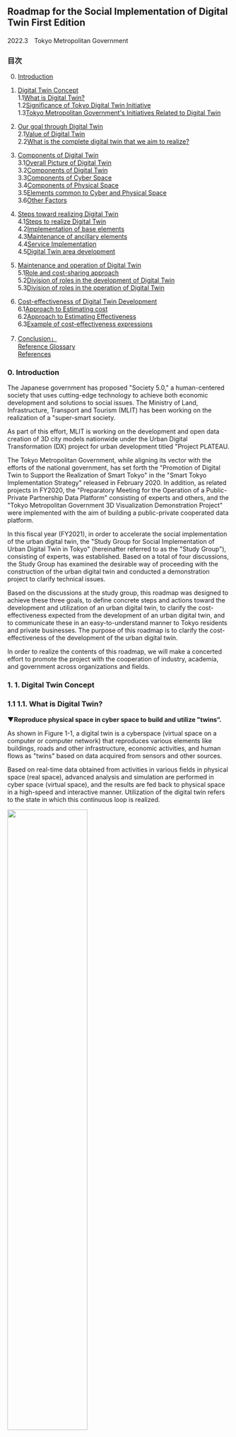 ## Roadmap for the Social Implementation of Digital Twin First Edition 
2022.3　Tokyo Metropolitan Government

 ### 目次
 0. [Introduction](#anchor0)
 1. [Digital Twin Concept](#anchor1)  
 1.1[What is Digital Twin?](#anchor1.1)  
 1.2[Significance of Tokyo Digital Twin Initiative](#anchor1.2)  
 1.3[Tokyo Metropolitan Government's Initiatives Related to Digital Twin](#anchor1.3) 

 2. [Our goal through Digital Twin](#anchor2)  
2.1[Value of Digital Twin](#anchor2.1)  
2.2[What is the complete digital twin that we aim to realize?](#anchor2.2)  
 3. [Components of Digital Twin](#anchor3)  
  3.1[Overall Picture of Digital Twin](#anchor3.1)  
  3.2[Components of Digital Twin](#anchor3.2)  
  3.3[Components of Cyber Space](#anchor3.3)  
  3.4[Components of Physical Space](#anchor3.4)  
  3.5[Elements common to Cyber and Physical Space](#anchor3.5)  
  3.6[Other Factors](#anchor3.6)

 4. [Steps toward realizing Digital Twin](#anchor4)  
  4.1[Steps to realize Digital Twin](#anchor4.1)  
  4.2[Implementation of base elements](#anchor4.2)  
  4.3[Maintenance of ancillary elements](#anchor4.3)  
  4.4[Service Implementation](#anchor4.4)  
  4.5[Digital Twin area development](#anchor4.5)  

 5. [Maintenance and operation of Digital Twin](#anchor5)  
  5.1[Role and cost-sharing approach](#anchor5.1)  
  5.2[Division of roles in the development of Digital Twin](#anchor5.2)  
  5.3[Division of roles in the operation of Digital Twin](#anchor5.3)  

 6. [Cost-effectiveness of Digital Twin Development](#anchor6)  
  6.1[Approach to Estimating cost](#anchor6.1)  
  6.2[Approach to Estimating Effectiveness](#anchor6.2)  
  6.3[Example of cost-effectiveness expressions](#anchor6.3)  

 7. [Conclusion」](#anchor7)  
 [Reference Glossary](#anchor参考用語集)  
 [References](#anchor参考：参考文献)



<a  id="anchor0"></a>
<a  href="#anchor0"></a>
###  0. Introduction

The Japanese government has proposed "Society 5.0," a human-centered society that uses cutting-edge technology to achieve both economic development and solutions to social issues. The Ministry of Land, Infrastructure, Transport and Tourism (MLIT) has been working on the realization of a "super-smart society.

As part of this effort, MLIT is working on the development and open data creation of 3D city models nationwide under the Urban Digital Transformation (DX) project for urban development titled "Project PLATEAU.

The Tokyo Metropolitan Government, while aligning its vector with the efforts of the national government, has set forth the "Promotion of Digital Twin to Support the Realization of Smart Tokyo" in the "Smart Tokyo Implementation Strategy" released in February 2020. In addition, as related projects in FY2020, the "Preparatory Meeting for the Operation of a Public-Private Partnership Data Platform" consisting of experts and others, and the "Tokyo Metropolitan Government 3D Visualization Demonstration Project" were implemented with the aim of building a public-private cooperated data platform.

In this fiscal year (FY2021), in order to accelerate the social implementation of the urban digital twin, the "Study Group for Social Implementation of Urban Digital Twin in Tokyo" (hereinafter referred to as the "Study Group"), consisting of experts, was established. Based on a total of four discussions, the Study Group has examined the desirable way of proceeding with the construction of the urban digital twin and conducted a demonstration project to clarify technical issues.

Based on the discussions at the study group, this roadmap was designed to achieve these three goals, to define concrete steps and actions toward the development and utilization of an urban digital twin, to clarify the cost-effectiveness expected from the development of an urban digital twin, and to communicate these in an easy-to-understand manner to Tokyo residents and private businesses. The purpose of this roadmap is to clarify the cost-effectiveness of the development of the urban digital twin.

In order to realize the contents of this roadmap, we will make a concerted effort to promote the project with the cooperation of industry, academia, and government across organizations and fields.

<a  id="anchor1"></a>
<a  href="#anchor1"></a>
### 1. 1.	Digital Twin Concept

<a  id="anchor1.1"></a>
<a  href="#anchor1.1"></a>
### 1.1 1.1.	What is Digital Twin?

****▼Reproduce physical space in cyber space to build and utilize "twins“.****

As shown in Figure 1-1, a digital twin is a cyberspace (virtual space on a computer or computer network) that reproduces various elements like buildings, roads and other infrastructure, economic activities, and human flows as "twins" based on data acquired from sensors and other sources.

Based on real-time data obtained from activities in various fields in physical space (real space), advanced analysis and simulation are performed in cyber space (virtual space), and the results are fed back to physical space in a high-speed and interactive manner. Utilization of the digital twin refers to the state in which this continuous loop is realized.


<img src="https://github.com/tokyo-digitaltwin/roadmap_v1.0/blob/images_english/Figure%201-1.png?raw=true" width="60%">

**Figure 1-1 What is Digital Twin?**

 
<a  id="anchor1.2"></a>
<a  href="#anchor1.2"></a>
### 1.2 Significance of Tokyo Digital Twin Initiative

****▼Japanese economic presence in the world is declining and the digital shift of Japan is lagging.****

As shown in Figure 1-2, China and India are projected to rank first and third in world GDP by 2030, with both countries' global share rising from 22% to 34%. Japan, on the other hand, is expected to fall from its current third place to fourth, and its presence in the world is declining. 

<img src="https://github.com/tokyo-digitaltwin/roadmap_v1.0/blob/images_english/Figure%201-2.png?raw=true" width="60%">
(Source) Based on OECD, Economic Outlook No,95 (2014)<br>

**Figure 1-2　Real GDP Share by Country（2010/2030）**  <p>


In particular, in the field of digitalization where competition is thriving in many countries, Japan is ranked 27th overall in IMD's "Global Digital Competitiveness Ranking" (Figure 1-3), hardly a world leader.

<img src="https://github.com/tokyo-digitaltwin/roadmap_v1.0/blob/images_english/Figure%201-3.png?raw=true" width="30%">
(Source) Based on IMD, World Digital Competitiveness Ranking<br>

**Figure 1-3　Global Digital Competitiveness Ranking**  <p>

****▼Declining birthrate, aging, declining population, and other factors have a significant impact on productivity and urban vitality of Japan. ****

Regarding the population that supports the economy shown in Figure 1-4, the proportion of the elderly population (aging rate) to the population of Tokyo in 2015 was 22.7%, indicating that the city has already entered a super-aging society.

The composition of Tokyo's population is expected to change drastically by 2060, with the juvenile population and working-age population decrease by approximately 30% and 20% compared to 2015.

<img src="https://github.com/tokyo-digitaltwin/roadmap_v1.0/blob/images_english/Figure%201-4.png?raw=true" width="60%">
<span style="font-size: 50%; color;">Source）Compiled from "Tokyo Metropolitan Government Daytime Population Projections (March 2020)" (Bureau of General Affairs, Tokyo Metropolitan Government), "National Census" (Ministry of Internal Affairs and Communications), etc.</span><br>
<span style="font-size: 50%; color;">（Remarks）1．The values after 2045 are estimated by Office of the Governor for Policy Planning, Tokyo Metropolitan Government</span><br>
<span style="font-size: 50%; color;">2．The value in parentheses in the breakdown is the percentage of the population.（The percentage in 2015 is calculated by dividing the unknown age into each age group.）</span><br>
<span style="font-size: 50%; color;">3．The total breakdown may not match the total number due to rounding and the actual value including unknown age.</span><br>
（Source）「Based on “Future Tokyo” Strategy, Annex<br>

**Figure 1-4　Population by age group in Tokyo**<p>

****▼Increasing frequency and severity of natural disasters and rising risk of earthquakes directly under the Tokyo metropolitan area.****

Regarding natural disasters, as shown in Figure 1-5, the entire world is in a critical situation with rising temperatures, decreasing sea ice extent, rising sea surface temperatures and sea levels, and tropical cyclones becoming stronger. The threat of more frequent, and more severe damage caused by heavy rainfall disasters, river flooding, landslides, or frequent storm surges is increasing.

<img src="https://github.com/tokyo-digitaltwin/roadmap_v1.0/blob/images_english/Figure%201-5.png?raw=true" width="60%">
（Source）The “Future Tokyo” Strategy Vision (Summary Version) (December 2019)<br>

**Figure 1-5　Examples of increasingly severe disasters**<p>

Furthermore, as displayed in Figures 1-6 and 1-7, the risk of earthquakes such as the one directly under the Tokyo metropolitan area which is assumed to have a 70% probability of occurring in the next 30 years, and the Nankai Trough giant earthquake is also increasing.

<img src="https://github.com/tokyo-digitaltwin/roadmap_v1.0/blob/images_english/Figure%201-6.png?raw=true" width="60%">
（Source）Estimated damage to Tokyo due to an earthquake directly under the Tokyo metropolitan area (April 2012 Publication） <br>
https://www.bousai.metro.tokyo.lg.jp/taisaku/torikumi/1000902/1000401.html<br>

**Figure 1-6　Estimated damage to Tokyo due to an earthquake directly under the Tokyo metropolitan area**<p>

 
<img src="https://github.com/tokyo-digitaltwin/roadmap_v1.0/blob/images_english/Figure%201-7.png?raw=true" width="60%"><br>
（Source）Estimated damage to the islands due to Nankai Trough Earthquake, etc.(May 2013 Publication）<br>
https://www.bousai.metro.tokyo.lg.jp/taisaku/torikumi/1000902/1000402.html<br>
**Figure 1-7　Estimated damage to the islands due to Nankai Trough Earthquake**<p>

 
****▼Responding to changes in human flow and logistics is key to inter-city competition.****

Figure 1-8 clearly shows the number of air passengers worldwide is expected to nearly double to 7.8 billion by 2036, and if we do not meet the strong demand for international business jets and other services, we will fall behind the world.


 <img src="https://github.com/tokyo-digitaltwin/roadmap_v1.0/blob/images_english/Figure%201-8.png?raw=true" width="60%"><br>
 （Source）Based on “Vision for ‘Future Tokyo’ Strategy” (December 2019）<br>
**Figure 1-8　Estimated future air passenger traffic in major countries**


Figure 1-9 also points out that because the EC market is expected to expand further, if the infrastructure for new means of transportation such as drone delivery is delayed, we will be left behind the world.

 <img src="https://github.com/tokyo-digitaltwin/roadmap_v1.0/blob/images_english/Figure%201-9.png?raw=true" width="60%"> 
（Source）Ministry of Economy, Trade and Industry, "FY2019 International Economic Research Project for Building an Integrated Domestic and Foreign Economic Growth Strategy (Market Survey on Electronic Commerce) Report
https://www.meti.go.jp/press/2020/07/20200722003/20200722003.html

**Figure1-9　B to C-EC (electronic commerce) market size in Japan**<p>


****▼Pursuing a "new life" with the experience gained through the COVID-19 Disaster.****

The voluntary restraint on going out due to the Corona disaster restricted conventional real-life "connections." While the younger generation has still kept interacting online, many people reaffirmed the importance of "connections" between the people. It is necessary to utilize the experience gained from the Corona Disaster to weave "new connections" through a hybrid of the real and virtual, and create a society in which a new everyday life has taken root.

<img src="https://github.com/tokyo-digitaltwin/roadmap_v1.0/blob/images_english/Figure%201-10.png?raw=true" width="60%">  <br>
（Source）Based on “Future Tokyo” Strategy (March 2021)<br>
**Figure 1-10　Pursuing “New Lifestyles” in the “Future Tokyo” Strategy**<p>
  
****▼Creating a strong and sustainable society that generates new value.****

In recovering from the crisis of the Corona disaster, it is necessary not simply to return to the society that existed before the Corona disaster, but to upgrade policies from the perspective of "sustainable recovery" which extends to the realization of sustainable lifestyles for people. Creation of a strong and sustainable society that creates new values while flexibly responding to changing circumstances is also required for this purpose.

<img src="https://github.com/tokyo-digitaltwin/roadmap_v1.0/blob/images_english/Figure%201-11.png?raw=true" width="60%">  <br>
（Source）Based on “Future Tokyo” Strategy (March 2021)<br>
**Figure 1-11　Realize “Sustainable Recovery**

  
****▼As a city with diversity, it is necessary to be attentive to diverse values.****

People of various backgrounds including gender, age, nationality, and race are living in Tokyo. New human rights issues are emerging against a backdrop of diversifying values and increasingly complex social structures. Tokyo, aiming to become a truly diverse city, must be attentive to these diverse values.

<img src="https://github.com/tokyo-digitaltwin/roadmap_v1.0/blob/images_english/Figure%201-12.png?raw=true" width="60%">  <br>
（Source）Based on “Future Tokyo” Strategy (March 2021)<br>
**Figure 1-12　Responding to the diverse needs of Tokyo residents (The Tokyo of the 2040s as we aspire to be)**

  
****▼Strongly promote DX in all fields, and drastically change the industrial structure.****

The Tokyo Metropolitan Government will strongly promote DX in all fields to pioneer the "Tokyo of the Future." In order to realize this goal, it will require a major transformation of the industrial structure in a positive and digital way including changes in new services and business categories with an eye to the transformation of people's lifestyles, due to the Corona Disaster.

<img src="https://github.com/tokyo-digitaltwin/roadmap_v1.0/blob/images_english/Figure%201-13.png?raw=true" width="60%">  <br>
（Source）Based on “Future Tokyo” Strategy (March 2021)<br>
**Figure 1-13　Digitalization and structural reforms**

****▼We will promote initiatives that are comparable to those of overseas cities.****

Many developed countries make efforts to address the digital twin.

For example in Australia, the Department of Environment, Land, Water and Planning (DELWP) in the state of Victoria has released highly detailed, high-quality 3D city models covering 20 regional cities across the state as open data. The platform allows users to examine road visibility and analyze the effects of building shadows.

In Finland, a government-led project is being implemented to digitize cities against the backdrop of BIM utilization in the private sector. In Helsinki, the capital of Finland, the city is building a 3D city model, creating and publishing a viewer, and creating open data in the Kalasatama area of the city. Specifically, the city is developing a simulation platform that includes analysis functions for wind environment, amount of sunlight, building shadows, etc.

In the United Kingdom, the National Underground Asset Register (NUAR) is under developing. This system is aimed to design a mapping information infrastructure for underground infrastructure owners to securely share existing underground asset data with authorized users (telecommunications, electricity, gas, water, sewage, municipalities, etc.).

In Singapore, the Singapore Land Authority (SLA) has established One map 3D, a platform that provides geospatial information of roads and buildings, land ownership, nearest schools, and demographic data of the location/neighborhood, etc. One map 3D's function enables us to plan drone flight paths, or visualize of information such as bus stop waiting times.

In order for Tokyo to compete with other international cities, it is necessary not only to keep up with overseas efforts, but also to take the initiative in implementing new initiatives ahead of other countries.

<img src="https://github.com/tokyo-digitaltwin/roadmap_v1.0/blob/images_english/Figure%201-14.png?raw=true" width="60%">  <br>
（Source）Victoria State Government HP（ https://www.land.vic.gov.au/maps-and-spatial/maps-and-spatial-news/3d-buildings-data-of-major-victorian-regional-centres-now-available ）<br>
（Source）Kalasatama Digital Twin（ https://www.hel.fi/static/liitteet-2019/Kaupunginkanslia/Helsinki3D_Kalasatama_Digital_Twins.pdf ）<br>
（Source）Case Study: National Underground Asset Register (NUAR) Pilot Programme」（ https://www.cdbb.cam.ac.uk/news/case-study-NUAR-pilot-programme ）<br>
（Source）Singapore Land Authority（SLA）「OneMap3D」（ https://www.onemap3d.gov.sg/main/ ）<br>
**Figure 1-14　Advanced approaches related to Digital Twin overseas**

****▼As the capital of Japan, it is required to promote the spread of the project to other cities in Japan.****

In advanced municipalities (e.g. Shizuoka Prefecture), the sprouting of initiatives aimed at a digital twin, such as the development of 3D models of cities, has been confirmed. As the capital of Japan, Tokyo is also expected to play a role in promoting the spread of innovations to other cities in Japan by implementing them ahead of other cities and demonstrating their effectiveness.

****▼Tokyo, the world's most open city, attracting people, goods, and money from all over the world.****

Tokyo, as Japanese gateway, will be able to powerfully drive the Japanese economy by improving its attractiveness through digitalization and by winning the international inter-city competition.

<img src="https://github.com/tokyo-digitaltwin/roadmap_v1.0/blob/images_english/Figure%201-15.png?raw=true" width="60%">  <br>
（Source）Based on “Future Tokyo” Strategy (March 2021)<br>
**Figure 1-15　Tokyo will be the world’s most open city (The Tokyo of the 2040s as we aspire to be**

****▼Leading Japan through the spread to other municipalities under the banner of social implementation in Tokyo.****

Based on the internal and external environment surrounding TMG, the following four points can be considered significant for TMG's Digital Twin initiative (Figure 1-16).

①Extremely complex and diverse issues are concentrated

②Necessity of a social infrastructure that contributes to solving issues and improving the quality of life of Tokyo residents

③Tokyo will be the first city to implement the Digital Twin, and by demonstrating its effectiveness, it will promote the spread of the Digital Twin to other cities in Japan.

④Potential to get a competitive advantage in international urban competition

<img src="https://github.com/tokyo-digitaltwin/roadmap_v1.0/blob/images_english/Figure%201-16.png?raw=true" width="60%">  
  
**Figure 1-16　Significance of Tokyo’s Digital Twin Initiative**

The Tokyo Metropolitan Government's Digital Twin Realization Project shall aim to establish a digital twin for both internal use by the agency and standard use by the citizens of Tokyo, and by opening up APIs, access will be also allowed for external companies and organizations that wish to use the system. This project is not intended to negate existing digital twin initiatives by local governments or individual private companies. We believe that digital twins developed for different purposes and in different fields can enhance the value of each other by linking their data and systems if needed.

<a  id="anchor1.3"></a>
<a  href="#anchor1.3"></a>
### 1.3 Tokyo Metropolitan Government's Initiatives Related to Digital Twin

****▼Positioning the promotion of the digital twin in long-term strategy.****

The promotion of the digital twin has been clearly positioned in the long-term strategies formulated by the Tokyo Metropolitan Government to date.

In the "Strategic Vision for 'Future Tokyo'" released in December 2019, as a project to realize the digital twin, the Tokyo Metropolitan Government has set forth the construction of a public-private collaborative data platform after 2020 and the realization of a digital twin through the fusion of cyber space and physical space.

In addition, the "Smart Tokyo Implementation Strategy" released in February 2020, the promotion of the digital twin was identified as supporting the realization of the three types of cities (safe city, diversity city, and smart city). The expected effects of the Digital Twin are "updating the metropolitan government," "improving the quality of life of Tokyo residents and visitors," and "improving the earning power of Tokyo businesses.

In the "Future Tokyo" Strategy released in March 2021, "Strategy 10: Smart Tokyo/TOKYO Data Highway Strategy" was set forth as one of the 20+1 "strategies" to be addressed toward 2030, and it is expected that by 2030, real-time data will be available in all fields and will be used for decision-making and policy-making. The strategy calls for the "realization of a complete digital twin" where real-time data can be utilized in all fields for decision-making and policy-making by 2030. 

さらに、2022年2月公表した「『未来の東京』戦略 version up 2022」においては、デジタルツインの実現に向けた基盤整備を加速するとして、「デジタルツインの基礎となる3D地形データを都内全域で整備」「防災分野での先行的活用」「東京データプラットフォームの本格運用に向けた取組を推進」を掲げている。

<a  id="anchor2"></a>
<a  href="#anchor2"></a>
### 2. Our goal through Digital Twin

<a  id="anchor2.1"></a>
<a  href="#anchor2.1"></a>
### 2.1 Value of Digital Twin

****▼Digital Twin Improves QOL of Tokyo Residents and QOS of Tokyo Metropolitan Government.****

There are three main effects expected from the realization of the digital twin as shown in Figure 2-1.

The first is that the status of the city in physical space (real space) can be grasped in cyberspace in real time. For example, by using traffic data and human flow data obtained from sensors installed in the city, it is possible to obtain and visualize realtime-congestion status of specific roads and trains, or the "current" waiting time at various administrative counters. This will enable wheelchair users, tourists with heavy luggage to avoid crowded vehicles, and Tokyo residents to visit administrative agencies during relatively uncrowded times of the day.

Secondly, analysis and simulation using the latest, real-time data will be freely available. For example, in the field of disaster prevention, it will be possible to predict the risk of flooding in cyberspace using river cross section data from river area maps acquired in physical space and real-time measurement information on river water levels, by combining them with meteorological data, and by using the results in physical space we can make decisions on opening and closing sluice gates and flume gates. In the field of urban development, the project is expected to be used for urban planning and urban development. In the field of urban development, data from various sensors and traffic volumes installed in cities can be used to understand the state of infrastructure, and simulations of future deterioration can also be performed.

Third, by feeding back the results of visualization, analysis, and simulation to the physical space, the data can be used for various purposes. For example, in the field of disaster prevention, it is expected to provide real-time alerts to smartphones near rivers when the risk of river flooding increases. In the field of urban development, it is expected to improve operational efficiency and to formulate and evaluate plans based on data, for example, by regularly monitoring the condition of infrastructure and by simulating the state of deterioration, so that inspections can be carried out with priority on areas that are deteriorating rapidly.

Through the realization of such a digital twin, we aim to improve the QOS of the Tokyo Metropolitan Government, as well as improve the quality of life of Tokyo residents, and utilize this information in decision-making, policy-making, and other situations.

  
<img src="https://github.com/tokyo-digitaltwin/roadmap_v1.0/blob/images_english/Figure%202-1.png?raw=true" width="60%">  

 **Figure 2-1　Values of Digital Twin**

<a  id="anchor2.2"></a>
<a  href="#anchor2.2"></a>
### 2.2 What is the complete digital twin that we aim to realize?

****▼Based on existing plans and related policies, 9 fields are assumed as focus fields.****

In aiming to realize the Digital Twin based on the "Smart Tokyo Implementation Strategy," the nine areas of "disaster prevention, urban planning, mobility, energy, nature, wellness, education, work style, and industry" shown in Figure 2-2 were set as focus areas.

In setting the focus areas, we used the nine study areas in the "Smart Tokyo Implementation Strategy," which is a high-level plan, as a base, and compared them to the study areas, services, and fields in related plans.

<img src="https://github.com/tokyo-digitaltwin/roadmap_v1.0/blob/images_english/Figure%202-2.png?raw=true" width="60%">  
 
**Figure 2-2　Digital Twin Target Areas and Services**<p>


****▼Realize the digital twin by 2030 and build a continuous improvement cycle by 2040.****

The goal of the digital twin is to be realized by 2030 and to be developed as a continuous improvement cycle by 2040.

The "complete digital twin" to be realized here is defined as "a state in which 3D city models and interfaces are maintained and continuously updated, and a variable mechanism is established in which "some" data of the city can be used for decision-making by the metropolitan government, businesses, and citizens in "all" target fields, and for policy making by the metropolitan government".

By 2030, the goal is to expand the use of the digital twin in terms of both the "government, companies, and citizens" who are the users and the fields in which they are used (the nine focus areas), and to utilize "some" data of the city in "all" target fields. In addition, about the 3D urban models and interfaces of the digital twin, a system that guarantees variability and continuous updating will be established. Furthermore, the goal by 2040 is to realize advanced simulations by utilizing diverse and highly accurate data by accumulating and passing on the obtained data.

<a  id="anchor3"></a>
<a  href="#anchor3"></a>
### 3. Components of Digital Twin

<a  id="anchor3.1"></a>
<a  href="#anchor3.1"></a>
### 3.1 Overall Picture of Digital Twin

****▼The digital twin consists of 4 elements: Strategy, Foundational Elements, Ancillary Elements, and Services****

Figure 3-1 shows the elements required to realize the digital twin. The digital twin consists of four elements: strategy, infrastructure, ancillary elements, and services. Each element is not independent of the others, but rather they influence each other. That is why it is important to consider the constraints and influences of other elements appropriately.

　The structure of the digital twin was examined by Government of Japan, by referring to the "Smart City Reference Architecture White Paper," which is a result of the "Strategic Innovation Program (SIP) Phase 2: Cyberspace Infrastructure Technology Architecture Development and Demonstration Research Project Using Big Data and AI" by the Cabinet Office.

<img src="https://github.com/tokyo-digitaltwin/roadmap_v1.0/blob/images_english/Figure%203-1.png?raw=true" width="60%">

 **Figure 3-1　Overall Picture of Digital Twin**

<a  id="anchor3.2"></a>
<a  href="#anchor3.2"></a>
### 3.2 Components of Digital Twin

****▼Data, Systems, Infrastructure, and Security are defined as the fundamental elements of the Digital Twin.****

We have decomposed and defined the basic elements of the digital twin into three categories: cyberspace, physical space, and common. Cyber space consists of "data" to be utilized on the digital twin and "systems" that operate on the digital twin. Physical space consists of "infrastructure," which is facilities and equipment for generating and transmitting digital data to be utilized on the digital twin. In addition, "security" is an element that should be provided in both cyber and physical space, and is a necessary function to protect the digital twin from internal and external threats. On Table 3-1, the components of the digital twin are listed.

 **Table 3-1 Components of Digital Twin**

 <img src="https://github.com/tokyo-digitaltwin/roadmap_v1.0/blob/images_english/Table%203-1.png?raw=true" width="60%">

<a  id="anchor3.3"></a>
<a  href="#anchor3.3"></a>
### 3.3 Components of Cyber Space

****▼Data and Systems are defined as components of Cyber Space.****

Cyberspace shall consist of "data" and "systems". The data consists of "data" used for analysis and simulation on the digital twin. Systems consist of "applications" for simulations on the digital twin, "databases" as an environment for storing various data utilized on the digital twin, and "interfaces" for linking with data and systems. Table 3-2 shows the components of cyberspace, and Table 3-3 shows examples of data types handled by the digital twin.

 **Table 3-2 Components of Cyberspace**
 
 <img src="https://github.com/tokyo-digitaltwin/roadmap_v1.0/blob/images_english/Table%203-2.png?raw=true" width="60%">

 **Table 3-3 Example of data**

 <img src="https://github.com/tokyo-digitaltwin/roadmap_v1.0/blob/images_english/Table%203-3.png?raw=true" width="60%">
 
<a  id="anchor3.4"></a>
<a  href="#anchor3.4"></a>
### 3.4 Components of Physical Space

****▼Infrastructure is defined as components of physical space.****

The infrastructure that constitutes the physical space consists of "sensing devices" for data conversion and "networks" for linking them, with the objective of generating the data necessary to conduct analysis and simulation on the digital twin. Table 3-4 displays the components of the physical space.

 **Table 3-4 フComponents of Physical Space**

<img src="https://github.com/tokyo-digitaltwin/roadmap_v1.0/blob/images_english/Table%203-4.png?raw=true" width="60%">

<a  id="anchor3.5"></a>
<a  href="#anchor3.5"></a>
### 3.5 Elements common to Cyber and Physical Space

****▼Security is defined as a common element of Cyber and Physical Space.****

Security refers to the functions and matters needed to protect the digital twin from internal and external threats. There are two types of security measures for a digital twin: those that the components of the digital twin should be equipped with (technical measures) and those that are necessary for operating and managing the digital twin (administrative measures). Table 3-5 shows the requirements of each.

 **Table 3-5 Security Requirements**
 
 <img src="https://github.com/tokyo-digitaltwin/roadmap_v1.0/blob/images_english/Table%203-5.png?raw=true" width="60%"> 

<a  id="anchor3.6"></a>
<a  href="#anchor3.6"></a>
### 3.6 Other Factors

****▼Present elements and ideas on Strategy, Ancillary Elements, and Services.****

In realizing the digital twin, it is also necessary to consider three elements: "strategy," which serves as a guideline for designing the digital twin, "ancillary elements" related to operations, and "services." The concepts of these elements are shown in Table 3-6.

 **Table 3-6 Other Factors**
 
<img src="https://github.com/tokyo-digitaltwin/roadmap_v1.0/blob/images_english/Table%203-6.png?raw=true" width="60%"> 

****▼Digital twin scales are categorized as Building, Area, and City.****

As shown in Table 3-7, digital twins can be classified into three scales: "building," "area" which is a collection of multiple buildings, and "city" which is a collection of buildings and areas. Digital twins at each scale have different operating entities and operational objectives. At first, the TMG will start the development and operation of the urban digital twin, but in the future, the TMG will also work to interoperate data and functions at each scale in order to enhance the value of the digital twin.

 **Table 3-7 Digital Twin Scale**
 
 <img src="https://github.com/tokyo-digitaltwin/roadmap_v1.0/blob/images_english/Table%203-7.png?raw=true" width="60%"> 

About the urban digital twin developed and operated by the Tokyo Metropolitan Government, Figure 3-2 shows an operational model, Table 3-8 shows examples of each entity in the operational model, and Table 3-9 shows examples of the roles of each entity. The digital twin shall be operated by data providers, operators, agency users, and service providers and users mutually linking their data. In addition to this, an external evaluation should be conducted by advisors and evaluators to assess whether the digital twin is operating appropriately.

<img src="https://github.com/tokyo-digitaltwin/roadmap_v1.0/blob/images_english/Figure%203-2.png?raw=true" width="60%">

 **Figure 3-2 Operational model of Digital Twin**

 **Table 3-8 Entities of Digital Twin (Example)**
 
<img src="https://github.com/tokyo-digitaltwin/roadmap_v1.0/blob/images_english/Table%203-8.png?raw=true" width="60%"> 

 **Table 3-9 Roles of entities (Example)**
 
<img src="https://github.com/tokyo-digitaltwin/roadmap_v1.0/blob/images_english/Table%203-9.png?raw=true" width="60%"> 

****▼Examples of items to consider regarding rules and specifications were defined.****

In developing and operating a digital twin and providing various measures and services, it is important to comply with relevant laws and regulations set by the government. Setting appropriate rules for the entities operating the digital twin and related entities, and considering standard specifications to promote mutual use are also needed for this purpose. Examples of items to be considered in the development and operation of the digital twin are listed below in Table 3-10.

 **Table 3-10 Items to consider for digital twin rules and specifications (Example)**
 
 <img src="https://github.com/tokyo-digitaltwin/roadmap_v1.0/blob/images_english/Table%203-10.png?raw=true" width="60%"> 

<a  id="anchor4"></a>
<a  href="#anchor4"></a>
### 4. Steps toward realizing Digital Twin

<a  id="anchor4.1"></a>
<a  href="#anchor4.1"></a>
### 4.1 Steps to realize Digital Twin

****▼Supposing three phases to realize the Digital Twin.****

As indicated in Section 2.2, the goal is to realize the digital twin by 2030 and to develop it into a continuous improvement cycle by 2040. As shown in Figure 4-1, the following three phases will be set up for the realization of the digital twin: "Establishment of digital twin infrastructure" phase (Phase 1) starting in FY2020, "Expansion of digital twin operation and use" phase (Phase 2) starting in FY2023, and "Full realization and advancement of the digital twin" phase (Phase 3) starting in FY2030. Phase 3 is the "realization and advancement of a complete digital twin" phase, which will begin in FY2030 and thereafter. This roadmap focuses on implementation items for Phase 1, which is the scope for the time being.
 
<img src="https://github.com/tokyo-digitaltwin/roadmap_v1.0/blob/images_english/Figure%204-1.png?raw=true" width="60%">

**Figure 4-1 Three phases to realizes Digital Twin**

****▼For the time being, construction of platform and ecosystem, rule development, and implementation of services in priority fields are focused.****

To realize the Digital Twin, in Phase 1, which is the phase to build the infrastructure for the Digital Twin, the first step is to establish the Digital Twin infrastructure and data ecosystem so that the Digital Twin can be used in the Agency's internal operations. In this phase, we will initially study and develop the specifications and rules for the construction, operation, and maintenance of the digital twin infrastructure and data ecosystem, and implement use cases and beta version projects for service implementation.

In Phase 2, which is the phase to work on the operation, expansion of use, and external collaboration after the establishment of the infrastructure, the following issues will be considered for the implementation of services in priority fields: examination of the mechanism for data linkage and updating within and outside the agency, development and functional expansion of simulators necessary for analysis and simulation, and the addition of specifications and rules based on actual operation and trends in the government and other countries. In addition to adding and updating specifications and rules based on actual operations and trends in the government and other countries, we will begin to study specifications and rules for the use of real-time data in anticipation of Phase 3. 

In Phase 3, the systems, infrastructure, specifications and rules necessary to handle more real-time data and services will be studied and developed.

The strategies required in each phase shall be examined and updated, reflecting the opinions of experts at the study group. Figure 4-2 shows the steps toward the realization of the digital twin. The items to be implemented in each phase shall be reviewed and updated whenever there is a decision or change in the policy.

 <img src="https://github.com/tokyo-digitaltwin/roadmap_v1.0/blob/images_english/Figure%204-2.png?raw=true" width="60%">
 
**Figure 4-2 Steps to realize Digital Twin**

<a  id="anchor4.2"></a>
<a  href="#anchor4.2"></a>
### 4.2 Implementation of base elements

****▼The Digital Twin Platform is established to serve as a node for data linkage in order to aggregate and utilize data in TMG.****

Since the Digital Twin is operated by linking data from each entity to each other, a secure environment is required to consolidate data from both inside and outside the Agency and to provide services that utilize such data. Therefore, a "digital twin infrastructure" consisting of an "Agency Data Store" that aggregates and stores data from both internal and external entities, a "Data Catalog" and "Interface" for referencing and using each data, and a "Viewer" for visualizing the data, should be constructed. The positioning of the digital twin infrastructure in the data flow is shown below (Figure 4-3). The digital twin infrastructure will be used as a nodal point to link each type of data.

<img src="https://github.com/tokyo-digitaltwin/roadmap_v1.0/blob/images_english/Figure%204-3.png?raw=true" width="60%">
 
**Figure 4-3 Position of the digital twin platform in the data flow**

Data, systems, and infrastructure need to be developed in accordance with the services to be realized. Each element is distinguished into two categories as shown in Figure 4-4: those to be commonly maintained in all fields, and those to be maintained after considering requirements and specifications according to the services to be realized in each field. At the start of Digital Twin operation (at the completion of Phase 1), viewers, databases, a part of geospatial data, and a part of static data shall be developed, and the remaining elements shall be developed and completed in stages. 

As for the data, the Agency has begun consolidating its data and releasing it to viewers outside the Agency from FY2021(Table 4-1).

<img src="https://github.com/tokyo-digitaltwin/roadmap_v1.0/blob/images_english/Figure%204-4.png?raw=true" width="60%">
 
**Figure 4-4 Image of Development Category**

 **Table 4-1 Examples of Internal Data being aggregated and provided**
 
<img src="https://github.com/tokyo-digitaltwin/roadmap_v1.0/blob/images_english/Table%204-1.png?raw=true" width="60%"> 
 
<a  id="anchor4.3"></a>
<a  href="#anchor4.3"></a>
### 4.3 Maintenance of ancillary elements

****▼Continuing considering legal actions or studies to be taken by TMG.****

There are various legal and institutional issues involved in the development and operation of the digital twin. For example, when acquiring data and constructing a digital twin, there are issues related to "people," such as portrait and privacy rights when acquiring video data and personal information protection when acquiring location information, as well as "cities," such as the reflection of architectural and artistic works that are considered copyrightable. In addition, there is the viewpoint of whether the reproduction of real space in the construction of a digital twin will be regarded as a reproduction or adaptation of a copyrighted work, or an infringement of the right to preserve the identity of a work. In addition, it is necessary to consider whether the acquired data can be processed when analyzing the data, and whether institutional issues can be cleared when providing services and releasing data.

In the future, the Tokyo Metropolitan Government will consider its response to the realization of the digital twin based on the status of studies by the national government and related organizations after identifying the issues to be discussed.

  
**Table 4-2 Examples of Tokyo Metropolitan Government's implementation matters regarding legal system**
 
<img src="https://github.com/tokyo-digitaltwin/roadmap_v1.0/blob/images_english/Table%204-2.png?raw=true" width="60%"> 

****▼Organizing rules and guidelines for Digital Twin operation and internal data provision on a priority basis.****

In the development and operation of the digital twin, various rules and guidelines are needed to ensure more efficiency. To operate the digital twin, the priority is to examine and develop rules and guidelines for the operation of the infrastructure and the handling of data within the government agencies.

Regarding the "basic policy for the operation of the infrastructure," it is necessary to consider the policy for the operation and the procedures for its use.

Regarding internal data, we have to consider data maintenance, data provision, and data use. Regarding "data development within the Agency," especially about data acquisition, it is necessary to consider arrangements for the use of generated and acquired data in each project on the digital twin, as well as the open data licensing policy when acquiring data for the purpose of public disclosure. About "data provision," considering procedures and rules for providing data to the Digital Twin Agency Infrastructure is needed. As for "data use," it is necessary to consider licenses for using data on the digital twin both within and outside the government, and terms of use such as whether data processing is allowed or not. For data use, it is also required to consider rules for supporting users' data cleansing and the method-and -format of feedback by users to the data and infrastructure.

 **Table 4-3 Examples of implementations related to terms and guidelines**
 
<img src="https://github.com/tokyo-digitaltwin/roadmap_v1.0/blob/images_english/Table%204-3.png?raw=true" width="60%"> 
 
The license of open data defines the conditions under which it can be used, modified, redistributed, sold, and so on.

The CC (Creative Commons) license is a general copyright license. There are various classifications of licenses, for example CC, which is a general copyright license, ODC (Open Data Commons), which is a license for data/databases, and PD (Public Domain), which is a license that does not belong to anyone.

As of February 28, 2022, the CC license is used in the government's Standard Terms of Use and the metropolitan government's open data license, but the CC license has some restrictions, such as strict limitations on the use of Digital Rights Management (DRM). However, the CC license has severe restrictions on the use of DRM and other limitations.

In the development of open data, it is necessary for each data development entity to consider licensing in light of the above.

****▼Formulation of data standards, data quality, tools, and operation rules is important for cross-organizational data collaboration.****

On the operation of the digital twin, it is important for each entity to coordinate data across the board. Various organizations within and outside the government will be involved in the operation of the digital twin, but in case that each organization maintains and manages data based on its own individual specifications and rules, data utilization and coordination will be limited. To operate the digital twin efficiently and effectively through cross-organizational data coordination, it is important to create an environment that enables efficient data utilization and coordination across all entities involved in the digital twin operation. Therefore, for the time being "data standards," "data quality," "tools," and "operation rules" for data utilization will be developed with reference to the specifications and approaches of the government and related organizations(Table 4-4). Examples of guidelines related to the standard specifications are shown in Table 4-5.

 **Table 4-4 Examples of implementation related to standard specification**
 
 <img src="https://github.com/tokyo-digitaltwin/roadmap_v1.0/blob/images_english/Table%204-4.png?raw=true" width="60%"> 
 
**Table 4-5 Examples of documents related to standard**

  <img src="https://github.com/tokyo-digitaltwin/roadmap_v1.0/blob/images_english/Table%204-5.png?raw=true" width="60%"> 
 
<a  id="anchor4.4"></a>
<a  href="#anchor4.4"></a>
### 4.4 Service Implementation

****▼Implementing services in 9 priority fields based on beta projects and other factors****

Future Digital Twin services will be implemented and utilized in 9 fields, based on the use cases of Digital Twin considered by each bureau, the results of demonstrations such as beta projects, and the efforts of private companies.

In each field, the following services are envisioned as examples. The services listed below are only examples, and are not limited to those planned for service implementation. The contents of the services will be revised as necessary as the plans and related policies of each field and the use cases of the digital twin for each field are discussed with the bureaus and private operators.

(1)	Examples of Disaster Prevention Field Services

****▼Disaster Simulation****

　By simulating disasters in a virtual space and predicting and analyzing the damage, the system will be used to formulate safe and secure urban development plans and evacuation plans.

****▼Real-time monitoring and abnormality detection of structures****

Monitoring and forecasting of data on flow rate, flow direction, and water pressure of drainage pipes, to detect abnormalities such as leakage and backflow at an early stage and utilize the data for prevention of flooding and inundation, review of inspection work (increase in frequency of daily inspection, etc.).

****▼Simulation of the scope of impact of a disaster****

By observing the height structure of the ground surface using satellite images, areas that will be affected by disasters like torrential rains and volcanic eruptions will be predicted and signs will be detected, which will be used to formulate safe and secure urban development plans and evacuation plans, as well as to disseminate information.

(2)	Examples of Town Planning Field Services

****▼Urban Congestion Forecasting****

Data on indoor and outdoor spaces in Tokyo (public spaces, metropolitan facilities, underground spaces, etc.) will be acquired to monitor and forecast congestion and used to disseminate congestion information to Tokyo residents and improve daily operational operations.

****▼Urban Development Simulation****

Setting hypothetical conditions for urban regeneration, urban development, landscaping, and other future visions of the city, and simulating sunlight, wind direction. This information will be utilized in development plans and explanations to the citizens of the city.

****▼Smart planning****

Utilizing data on human flow, person trips, and other data related to movement, and simulating of optimal facility layout, traffic measures, and redistribution of space such as roads in order to predict the effects of implementing each measure. These results are also used in the formulation, evaluation, and review of urban planning.

(3)	Examples of Mobility Field Services

****▼Urban traffic congestion forecasting****

The system acquires information of public transportation operations and traffic congestion in Tokyo, as well as on the availability of parking spaces at Tokyo facilities and grasps and predicts congestion conditions for use in disseminating congestion information to Tokyo residents, improving operation operations, and studying measures to relieve traffic congestion.

****▼Simulation of traffic network opening****

Establishing hypothetical conditions such as traffic volume when a new transportation network is opened, and simulating traffic volume and congestion occurrence. Then the simulation results will be used in the transportation network development plan.

****▼Automated driving simulation****

For routes where automobiles, drones, flying cars, and other vehicles are expected to operate automatically, setting up weather conditions and other hypothetical conditions, conducting operational simulations, and use the simulations to examine routes for each type of mobility.

(4)	Examples of Energy Sector Services

****▼Simulation of urban CO₂ emissions****

Toward the realization of a "Zero Emission Tokyo" that contributes to virtually zero CO₂ emissions, various urban data will be used to understand and forecast CO₂ emissions from urban activities. These results will be used to study and implement various measures to reduce emissions.

****▼Estimation of solar power generation potential****

Estimating the potential for solar power generation on roofs and walls of building facilities in Tokyo and analyzing the effects of reducing environmental impact through the use of re-energy. Then using the results to examine decarbonization measures.

****▼Simulation of optimal placement of charging facilities for ZEVs****

To promote the introduction and spread of Zero Emission Vehicles (ZEVs), simulate the optimal placement of charging facilities through traffic simulation, and use it to study the placement plan of charging facilities.

(5)	Examples of Natural Field Services

****▼Behavioral change by displaying the state of the biological and natural environment****

The carbon sink of forests, the status of climate change such as ocean acidification, and changes in ecosystems will be monitored, and how the ecological environment changes as a result of changes in the natural environment will be analyzed and used for measures to protect the biological and natural environment of Tokyo residents.

****▼VR/AR-based natural environment experience service****

Realizing XR (VR and AR) tourism experiences that reproduce the images, sounds, smells, and winds of forests, lakes, parks, etc., to improve quality of life and promote awareness of environmental conservation behaviors.

****▼Projections of climate change****

Utilizing past meteorological data, various urban data, the system predicts and displays climate change, the extent of guerrilla downpours, and the extent of impact at the time of eruptions such as Mt. Fuji.

(6)	Examples of Wellness Field Services

****▼Real-time understanding of the health behavior of Tokyo residents and action guidance****

By grasping the health behavior status of Tokyo residents through devices and cameras, and visualizing health behavior indices, health promotion measures will be implemented, and Tokyo residents will be guided to take healthier actions, contributing to an increase in healthy life expectancy.

****▼Capture and map accessibility concerns****

Hazardous areas of concern for barrier-free access will be visualized and analyzed on a 3D map, and feedback will be provided for community planning.

****▼Simulation of infectious disease prevention and control****

The data on indoor/outdoor human movement and stay will be used to study countermeasures against infectious diseases by detecting and predicting the “Three Cs” (closed spaces, crowded places and close-contact settings).

(7)	Examples of Education Field Services

****▼Experiential Education with XR****

To realize hands-on, practical education using XR (VR and AR) technology and contribute to improving the effectiveness and quality of education.

****▼Social Studies Learning with Virtual Archives of Cities****

By recording the city's history and the past of local cultural assets in a virtual space, XR technology can be used as an experiential history teaching tool for fieldwork and contribute to a better understanding of the region.

****▼Urban data acquisition study****

As part of school classes, through efforts to acquire 3D data of cities through fieldwork and integrate them into a digital twin, this service will promote understanding of the region and digital technology while acquiring data for updating 3D maps.

(8)	Examples of services in the field of working style

****▼Implementation of remote construction meetings****

Conducting construction discussions via remote meetings using underground 3D models will significantly reduce the time required for travel and status checks, contributing to the creation of extra time.

****▼Improving customer service by analyzing chat-bot text data****　

Linking an automatic response service AI chat-bot with the Digital Twin to visualize the content of inquiries by region and collect, integrate, and analyze data such as the text of inquiries to realize prioritized provision of services with high needs.

****▼VR training and seminars****

Contributing to the efficiency of seminars, training for employees and students by providing training simulators that utilize XR technology.

(9)	(9)	Examples of Industrial Field Services

****▼Digital Twin in the Manufacturing Industry****

By developing a foundation for the introduction of digital twin, which can be used in the manufacturing field of the manufacturing industry, each company will be able to introduce digital twin to enhance the sophistication and productivity of the company's production process.

****▼Promoting Digitalization of Agriculture****
To improve labor productivity in agriculture by introducing a digital twin to the agricultural production process to increase efficiency and sophistication of production.

****▼Development of virtual events****

Developing virtual events in cyberspace where various people can participate from remote locations in Japan and abroad and contributing to the activation of the event.

<a  id="anchor4.5"></a>
<a  href="#anchor4.5"></a>
### 4.5 Digital Twin area development

****▼Start developing in the Smart Tokyo prior implementation areas, and expand initiatives to other areas in Tokyo.****

As explained in 2.2, the Digital Twin will be realized by 2030 by focusing on 9 areas, and a continuous improvement cycle will be developed by 2040. However, instead of uniform development in all areas, it is desirable to limit the development to areas in each field, and develop the cycle in each area after establishing a leading model. Therefore, as shown in Figure 4-5, the policy for area development of the Digital Twin is to start with the five areas selected as leading implementation areas in the "Smart Tokyo Implementation Strategy," build a model that takes advantage of the characteristics of each area, and then aim to expand the efforts toward other areas in Tokyo. This will enable the development of enhanced data and systems which can be expected to be used in various services and use cases.

Table 4-6 displays the areas selected in the "Smart Tokyo Implementation Strategy" for prior implementation for the realization of Smart Tokyo.

<img src="https://github.com/tokyo-digitaltwin/roadmap_v1.0/blob/images_english/Figure%204-5.png?raw=true" width="60%">
 
**Figure 4-5 Image of are development**

**Table 4-6 Preliminary implementation areas for Smart Tokyo Realization**

 <img src="https://github.com/tokyo-digitaltwin/roadmap_v1.0/blob/images_english/Table%204-6.png?raw=true" width="60%"> 
 
****▼In selection of the area, the regional characteristics of Tokyo and the location strategy, etc. are considered.****

The areas where initiatives will be expanded to each region of Tokyo are classified into the four categories defined in the "Grand Design for Urban Development," namely, "Central Reginal Hub Area," "New Urban Life Creation Area," "Tama Regional Hub Area," and "Natural Environment Symbiosis Area," taking into consideration the regional characteristics of Tokyo and the strategy of the centers. As shown in Figure 4-6, based on these four categories, we aim to expand from the areas where Smart Tokyo is implemented first to each cluster of centers with a view to creating new value through the formation and development of centers that utilize the individuality and potential of the region, based on the future vision of urban development. Table 4-7 shows the strategies for each of the hubs referred to when defining the area classifications.

 <img src="https://github.com/tokyo-digitaltwin/roadmap_v1.0/blob/images_english/Figure%204-6.png?raw=true" width="60%">
 
**Figure 4-6 Image of horizontal development of Digital Twin**

**Table 4-7 Location strategy**
 
<img src="https://github.com/tokyo-digitaltwin/roadmap_v1.0/blob/images_english/Table%204-7.png?raw=true" width="60%"> 
 

****▼Develop the project from the leading areas with an eye on the regional classification of the "Grand Design for Urban Development".****

In each field, the priority areas where simulations will be conducted ahead of time will be determined based on the affinity between the field and the regional characteristics of the priority area, with taking into account existing plans and related policies. In light of the increasing frequency and severity of natural disasters in recent years or the heightened risk of earthquakes directly below the Tokyo metropolitan area, simulations will be conducted in all areas with the assumption that they will be utilized in the disaster prevention field at first. For other areas, use cases and medium- to long-term plans for digital twinning will be discussed with each bureau and organized in the second and subsequent editions of the roadmap.

<a  id="anchor5"></a>
<a  href="#anchor5"></a>
### 5. Maintenance and operation of Digital Twin

<a  id="anchor5.1"></a>
<a  href="#anchor5.1"></a>
### 5.1 Role and cost-sharing approach

Since the digital twin is expected to play a role as a future social infrastructure, it is desirable that industry, academia, and government work together to realize the digital twin. The digital twin will be established through the development and operation of each of the elements listed in section 3. Therefore, it is necessary to consider the maintenance, operation, and cost sharing with a variety of private entities. Specifically, it is expected for the government to take responsibility for the initial development and operation of data, systems, and infrastructure in fields that are highly public in terms of life and physical safety and in fields that require a long-term perspective in terms of utilization. On the other hand, for data and infrastructure that are difficult for the Tokyo Metropolitan Government to develop on its own, or for data-updates during operation, it is desirable to develop and operate them in cooperation with private companies, research institutions, and other entities outside the government with a shared responsibility.

Regarding the cost burden, it is basic that the entity responsible for the development and operation of each element bears the initial cost and the maintenance and management cost. In addition, it is desirable for the public and private entities involved in the service to share the maintenance, operation, and costs when further expansion from the elements currently in place, such as improvement of data accuracy, becomes necessary in the realization of services that utilize the digital twin.

<a  id="anchor5.2"></a>
<a  href="#anchor5.2"></a>
### 5.2 Division of roles in the development of Digital Twin

As shown in Figure 5-1, the maintenance and operation of data, systems, and infrastructure, which are the basic elements of the Digital Twin, will be shared between the TMG and entities outside the Agency. Note that "security" will be shared by each entity in charge of maintenance and operation of data, systems, and infrastructure based on the security requirements shown in 3.5. The "strategy" that defines the components of the digital twin, and the "rules and systems" and "service models" that serve as ancillary elements will be studied under the initiative of the Tokyo Metropolitan Government.

<img src="https://github.com/tokyo-digitaltwin/roadmap_v1.0/blob/images_english/Figure%205-1.png?raw=true" width="60%">
 
**Figure 5-1 Division of roles in the development of Digital Twin**

<a  id="anchor5.3"></a>
<a  href="#anchor5.3"></a>
### 5.3 Division of roles in the operation of Digital Twin

As shown in Figure 5-2, the Digital Twin will be operated in an integrated manner, and each role are shared by both internal and external entities in accordance with the policy set by the infrastructure operator.

<img src="https://github.com/tokyo-digitaltwin/roadmap_v1.0/blob/images_english/Figure%205-2.png?raw=true" width="60%">
 
**Figure 5-2 Operation flow of Digital Twin**

In the operation of the Digital Twin, data coordination among data providers, operators, agency users, service providers, and users, i.e., provision of data and feedback, is important. For this reason, data providers such as the Tokyo Metropolitan Government's bureaus, digital twin operators, internal users, and service providers are positioned as the main entities involved in data providing and data coordination, and the construction of a data ecosystem through coordination among these entities.

****▼Data ecosystems are built by linking data among various entities.****

The data ecosystem concept is illustrated in Figure 5-3. The data provider is responsible for the maintenance of data in accordance with the specifications and quality standards set by the infrastructure operator, and for setting the licensing and usage rules for the data. Then the data is stored in the digital twin infrastructure based on the rules. The operator has a responsibility of checking the metadata format of the provided data and providing feedback to the data provider, as well as visualizing the data on the viewer. Data users such as agency users and service providers shall download the provided data in accordance with the license and terms of use, perform data cleansing according to the intended use, and provide feedback to the data infrastructure from the user's perspective.

Specific details of the operation rules will be reviewed and updated based on the knowledge and issues obtained through the construction of the infrastructure and various projects in the future.

<img src="https://github.com/tokyo-digitaltwin/roadmap_v1.0/blob/images_english/Figure%205-3.png?raw=true" width="60%">
 
**Figure 5-3 Data Ecosystem of Digital Twin**

<a  id="anchor6"></a>
<a  href="#anchor6"></a>
### 6. Cost-effectiveness of Digital Twin Development

<a  id="anchor6.1"></a>
<a  href="#anchor6.1"></a>
### 6.1 Approach to Estimating cost

****▼Costs are estimated based on a combination of details and scope of development in each fields.****

As shown in Figure 6-1, the cost of developing the digital twin will be estimated by defining the scope and content of the data, systems, and infrastructure that make up the digital twin, based on the digital twin measures and use cases in the nine fields. In the estimation, the target areas of services and the timing of service-in for each field should be taken into account, and if technological progress is expected in the future, the possibility of future cost reduction shall also be mentioned, after clearly stating that this estimation is based on the current level of technology.

 <img src="https://github.com/tokyo-digitaltwin/roadmap_v1.0/blob/images_english/Figure%206-1.png?raw=true" width="60%">
 
**Figure 6-1 Image of estimating cost of Digital Twin Development**

****▼Cost items are estimated for each element regarding the point in time when costs are incurred.****

As listed in Table 6-1, cost items and the point in time when costs are incurred for each infrastructure element should be organized to set cost items of digital twin development. About the cost items, after listing the items to be developed in the use case, the costs that will be incurred in a single year, such as the first year of development, should be categorized as initial costs, and ongoing costs should be categorized as maintenance and management costs, with focusing on the point in time when the costs are incurred. Figure 6-2 shows that initial costs and maintenance/management costs are divided into two categories when making estimates. In cases where the costs to be incurred each year are expected to differ, the costs within the period subject to estimation should be separately organized by year.

 
**Table 6-1 Example of cost items setup**
 
 <img src="https://github.com/tokyo-digitaltwin/roadmap_v1.0/blob/images_english/Table%206-1.png?raw=true" width="60%"> <br>
*This is an example of maintenance for the purpose of illustrating the cost-effectiveness estimation method and does not assume a specific use case. The items to be estimated vary depending on the field and use case.<br>

<img src="https://github.com/tokyo-digitaltwin/roadmap_v1.0/blob/images_english/Figure%206-2.png?raw=true" width="60%"><br>
 *When costs and benefits are recorded as a monetary value at the time of development, it is necessary to convert the costs to a present value (discounted future costs and effects using the social discount rate).<br>
 
**Figure 6-2 Example of cost estimation**


<a  id="anchor6.2"></a>
<a  href="#anchor6.2"></a>
### 6.2 Approach to Estimating Effectiveness

****▼A framework for estimating the effects of the Digital Twin was prepared, and the development effects were estimated for use cases in each field.****

The effects of the digital twin development will be estimated as monetary values by accumulating the effects obtained from the use cases in each field. A framework that defines the effect items of Tokyo's digital twin will be prepared in advance, and the effects obtained from the specific use cases will be applied to the framework for trial calculations. In preparing the framework, we will refer to the concept of effect items set in overseas digital twin policies, while ensuring consistency with the digital twin objectives of Tokyo's higher-level policies (e.g. "Future Tokyo" strategy).

For example, the "Digital Twin Toolkit: Developing the business case for your digital twin," a document on digital twin promotion published in February 2021 by the Centre for Digital Built Britain (CDBB: a UK government-funded organization in collaboration with Cambridge University), is a reference for the digital twin promotion. In this document, quantitative estimation of the value for money of digital twin development is an essential step to justify the investment. The following five items are used to evaluate the value of the digital twin.

・	Nature – Environmental impact, Use of resources

・	Society – Impact on citizens and community

・	Human – Effects on safety, security, and work

・	Production – Impact on manufacturing and productivity

・	Finance – Investment costs, Operating costs, Revenue

Figure 6-3 shows the items and proposed estimation method (i.e. proposed framework for effect estimation) for estimating the effect of the digital twin development, with reference to the above five items and consideration of the consistency with Tokyo's top-level measures such as decarbonization, disaster prevention, and productivity improvement, as well as the purpose of Tokyo's digital twin ("improving the quality of life of Tokyo residents" and "improving the QOS of Tokyo's administration"). Figure 6-4 shows the proposed items and estimation method (i.e. proposed framework for effect estimation). This framework will be revised if needed during the discussion about use cases of the digital twin with each bureau and field.

 <img src="https://github.com/tokyo-digitaltwin/roadmap_v1.0/blob/images_english/Figure%206-3.png?raw=true" width="60%">
 
**Figure 6-3 Framework for estimating the effects of Digital Twin Development**

We will set up digital twin services in each field and categorize each effect item into the five items mentioned above to estimate the effect of the development(Figure 6-4).

 <img src="https://github.com/tokyo-digitaltwin/roadmap_v1.0/blob/images_english/Figure%206-4.png?raw=true" width="60%">
 
**Figure 6-4 Estimation of the effect of Digital Twin Development**

****▼The estimation method is organized by categorizing the effect items by the target of the effect, focusing on the indicators to which the effect is attributed.****

As shown in Table 6-2, about the setting of effect items for the development of the digital twin, after organizing effect items for each target of the effect expressed in the use case, the trial calculation method should be organized by focusing on the indicators to which the effect is attributed. If multiple effect items can be set for the same use case, each effect item should have its own indicator. To avoid duplication of effects, we have to care that there is no overlap between effect items.

**Table 6-2 Example of effect item setup**
 
<img src="https://github.com/tokyo-digitaltwin/roadmap_v1.0/blob/images_english/Table%206-2.png?raw=true" width="60%"> <br>
*The effects that occur in the event of a disaster are organized separately from the constant effects.<br>
**This table is organized using one use case in the field of disaster prevention as an example. The items vary depending on the field or use case to be estimated.<br>

On estimating, each effect item should be calculated separately as illustrated in Figure 6-5. If adding up the effects, it is necessary to take care to add up only those items which show the effects at same time.

<img src="https://github.com/tokyo-digitaltwin/roadmap_v1.0/blob/images_english/Figure%206-5.png?raw=true" width="60%"><br>
 *The information is based on an example use case in the field of disaster prevention for the purpose of explaining the method of estimating cost-effectiveness. The contents may differ from those of actual use cases to be considered and implemented.<br>
**Figure 6-5 Example of effect estimation**

<a  id="anchor6.3"></a>
<a  href="#anchor6.3"></a>
### 6.3 Example of cost-effectiveness expressions

****▼Cost-effectiveness is expressed in terms of time series and period totals.****

The estimated costs and effects can be expressed as a time series or a period total (Figure 6-6). In case of a time series, the costs and effects must be organized by the time of occurrence or manifestation. When expressed as a period total, it is possible to consider costs and effects that cannot be fully covered by annual units like effects of a disaster.

**The effects of a major disaster are not expressed as a time series, but rather as additional effects that may occur during the total period of the disaster, since the occurrence and the time of occurrence are uncertain.

 <img src="https://github.com/tokyo-digitaltwin/roadmap_v1.0/blob/images_english/Figure%206-6.png?raw=true" width="60%">
 
**Figure 6-6 Example of cost – effectiveness expressions**

In the future, we will examine the cost-effectiveness of a digital twin that includes not only government services but also private services.

<a  id="anchor7"></a>
<a  href="#anchor7"></a>
### 7. Conclusion

The first edition of the roadmap outlines the concept (Chapter 1), vision (Chapter 2), components (Chapter 3), steps (Chapter 4), development and operation (Chapter 5), and cost-effectiveness (Chapter 6) of the urban digital twin that the Tokyo Metropolitan Government aims to realize for social implementation. The study group will discuss these issues in the future.

As a prospect of our project, with receiving opinions from experts in various fields at the study group and reflecting the results of the demonstration project and the results of discussions with various bureaus, specific steps and actions for the development and utilization of a digital twin in a city will be discussed. The roadmap will be also updated successively toward the second edition.

<a  id="anchorReference Glossary"></a>
<a  href="anchorReference Glossary"></a>
###  Reference Glossary

  <img src="https://github.com/tokyo-digitaltwin/roadmap_v1.0/blob/images_english/Reference%20Glossary.png?raw=true" width="60%">

<a  id="anchorReferences"></a>
<a  href="anchorReferences"></a>
###  References

The following is an overview of the literature consulted in preparing this roadmap.

  <img src="https://github.com/tokyo-digitaltwin/roadmap_v1.0/blob/images_english/References.png?raw=true" width="60%">

1. Smart City Reference Architecture White Paper

In order to accelerate the realization of smart cities and the smooth coordination and distribution of personal data, and to promote the realization of Society 5.0, the Cabinet Office released the first version of the "Strategic Innovation Program (SIP) Phase 2: Cyber Space Infrastructure Technology Architecture Construction and Demonstration Research Project Using Big Data and AI The first version of this paper was published on March 31, 2020 as an outcome of the "Strategic Innovation Program (SIP) Phase 2: Architecture Development and Demonstration Research Project for Cyberspace Infrastructure Technology Using Big Data and AI.

This paper is intended for a wide range of readers, including local governments and companies that are planning to take an active role in smart cities, all companies that are considering providing smart city-related services, and the national government, companies, and academia that are considering the future of smart cities in Japan. By presenting a wide range of components necessary for the promotion of smart cities, including not only systems but also strategies and organizations, this report is intended to serve as a reference for regions and municipalities that are planning to start or expand smart city initiatives to consider what and how to decide on what to do and how to do it. The purpose of this document is to define an urban operating system (OS) as the basic platform for smart cities, and to define the minimum necessary data and authentication exchange rules (API) in the urban OS, so that services and data can be interconnected and efficiently distributed among smart cities. The purpose of the OS is to enable services and data to be interconnected and efficiently distributed among smart cities.

2. Digital Twin Toolkit

The 'Digital Twin Toolkit' is a document published by the Centre for Digital Built Britain (CDBB) in 2021 to assist those considering the need for and uses of a digital twin. As the subtitle states 'Developing the business case for your digital twin', the document also explains use cases and case study methods. Specifically, the 'Digital Twin Toolkit' is composed of a table of contents that describes what a digital twin is, a framework of use cases, case studies, and items to be implemented in order to promote digital twinning. The CDBB is an industry-government-academia partnership funded by the British government and established within the University of Cambridge.

